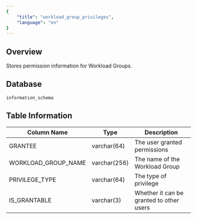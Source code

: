 ```yaml
---
{
    "title": "workload_group_privileges",
    "language": "en"
}
---
```


## Overview

Stores permission information for Workload Groups.

## Database


`information_schema`


## Table Information

| Column Name         | Type         | Description                              |
| ------------------- | ------------ | ---------------------------------------- |
| GRANTEE             | varchar(64)  | The user granted permissions             |
| WORKLOAD_GROUP_NAME | varchar(256) | The name of the Workload Group           |
| PRIVILEGE_TYPE      | varchar(64)  | The type of privilege                    |
| IS_GRANTABLE        | varchar(3)   | Whether it can be granted to other users |